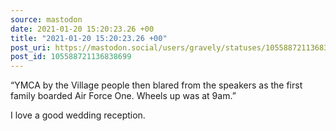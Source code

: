 ```yaml
---
source: mastodon
date: 2021-01-20 15:20:23.26 +00
title: "2021-01-20 15:20:23.26 +00"
post_uri: https://mastodon.social/users/gravely/statuses/105588721136838699
post_id: 105588721136838699
---
```

“YMCA by the Village people then blared from the speakers as the first family boarded Air Force One. Wheels up was at 9am.”

I love a good wedding reception.


